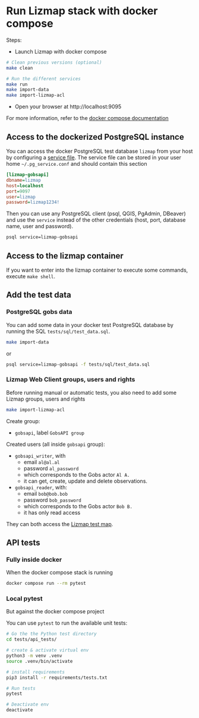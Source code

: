 # Run Lizmap stack with docker compose

Steps:

- Launch Lizmap with docker compose

```bash
# Clean previous versions (optional)
make clean

# Run the different services
make run
make import-data
make import-lizmap-acl
```


- Open your browser at http://localhost:9095

For more information, refer to the [docker compose documentation](https://docs.docker.com/compose/)

## Access to the dockerized PostgreSQL instance

You can access the docker PostgreSQL test database `lizmap` from your host by configuring a
[service file](https://docs.qgis.org/latest/en/docs/user_manual/managing_data_source/opening_data.html#postgresql-service-connection-file).
The service file can be stored in your user home `~/.pg_service.conf` and should contain this section

```ini
[lizmap-gobsapi]
dbname=lizmap
host=localhost
port=9097
user=lizmap
password=lizmap1234!
```

Then you can use any PostgreSQL client (psql, QGIS, PgAdmin, DBeaver) and use the `service`
instead of the other credentials (host, port, database name, user and password).

```bash
psql service=lizmap-gobsapi
```

## Access to the lizmap container

If you want to enter into the lizmap container to execute some commands,
execute `make shell`.

## Add the test data

### PostgreSQL gobs data

You can add some data in your docker test PostgreSQL database by running the SQL `tests/sql/test_data.sql`.

```bash
make import-data
```
or
```bash
psql service=lizmap-gobsapi -f tests/sql/test_data.sql
```

### Lizmap Web Client groups, users and rights

Before running manual or automatic tests, you also need to add some Lizmap groups, users and rights

```bash
make import-lizmap-acl
```

Create group:
* `gobsapi`, label `GobsAPI group`

Created users (all inside `gobsapi` group):
* `gobsapi_writer`, with
  * email `al@al.al`
  * password `al_password`
  * which corresponds to the Gobs actor `Al A.`
  * it can get, create, update and delete observations.
* `gobsapi_reader`, with:
  * email `bob@bob.bob`
  * password `bob_password`
  * which corresponds to the Gobs actor `Bob B.`
  * it has only read access

They can both access the [Lizmap test map](http://localhost:9095/index.php/view/map/?repository=gobsapi&project=gobsapi).

## API tests

### Fully inside docker

When the docker compose stack is running

```bash
docker compose run --rm pytest
```

### Local pytest

But against the docker compose project

You can use `pytest` to run the available unit tests:

```bash
# Go the the Python test directory
cd tests/api_tests/

# create & activate virtual env
python3 -m venv .venv
source .venv/bin/activate

# install requirements
pip3 install -r requirements/tests.txt

# Run tests
pytest

# Deactivate env
deactivate
```
